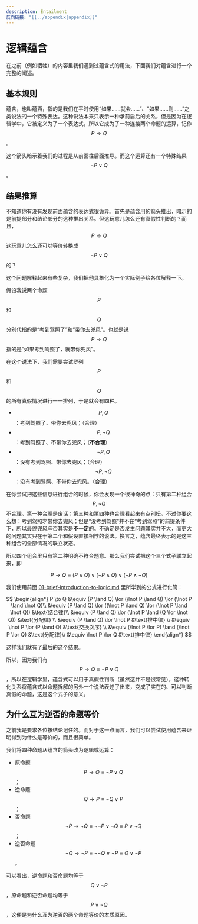 ```yaml
---
description: Entailment
反向链接: "[[../appendix|appendix]]"
---
```


# 逻辑蕴含

在之前（例如牺牲）的内容里我们遇到过蕴含式的用法，下面我们对蕴含进行一个完整的阐述。

## 基本规则 <a href="#rule" id="rule"></a>

蕴含，也叫蕴涵，指的是我们在平时使用“如果……就会……”、“如果……则……”之类说法的一个特殊表达。这种说法本来只表示一种承前启后的关系，但是因为在逻辑学中，它被定义为了一个表达式，所以它成为了一种连接两个命题的运算，记作 $$P \to Q$$。

这个箭头暗示着我们的过程是从前面往后面推导。而这个运算还有一个特殊结果 $$\lnot P \lor Q$$。

## 结果推算 <a href="#result-calculation" id="result-calculation"></a>

不知道你有没有发现前面蕴含的表达式很诡异。首先是蕴含用的箭头推出，暗示的是前提部分和结论部分的这种推出关系。但这玩意儿怎么还有真假性判断的？而且，$$P \to Q$$ 这玩意儿怎么还可以等价转换成 $$\lnot P \lor Q$$ 的？

这个问题解释起来有些复杂，我们把他具象化为一个实际例子给各位解释一下。

假设我说两个命题 $$P$$ 和 $$Q$$ 分别代指的是“考到驾照了”和“带你去兜风”。也就是说 $$P \to Q$$ 指的是“如果考到驾照了，就带你兜风”。

在这个说法下，我们需要尝试罗列 $$P$$ 和 $$Q$$ 的所有真假情况进行一一排列，于是就会有四种。

* $$P, Q$$：考到驾照了、带你去兜风；（合理）
* $$P, \lnot Q$$：考到驾照了、不带你去兜风；（**不合理**）
* $$\lnot P, Q$$：没有考到驾照、带你去兜风；（合理）
* $$\lnot P, \lnot Q$$：没有考到驾照、不带你去兜风。（合理）

在你尝试把这些信息进行组合的时候，你会发现一个很神奇的点：只有第二种组合 $$P, \lnot Q$$ 不合理。第一种合理是废话；第三种和第四种也合理看起来有点别扭。不过你要这么想：考到驾照才带你去兜风；但是“没考到驾照”并不在“考到驾照”的前提条件下，所以最终兜风与否其实是**不一定**的。不确定是否发生问题其实并不大，而更大的问题其实只在于第二个和假设直接相悖的说法。换言之，蕴含最终表示的是这三种组合的全部情况的联立状态。

所以四个组合里只有第二种明确不符合题意。那么我们尝试把这个三个式子联立起来，即

$$
P \to Q \equiv (P \land Q) \lor (\lnot P \land Q) \lor (\lnot P \land \lnot Q)
$$

我们使用前面 [01-brief-introduction-to-logic.md](0201-brief-introduction-to-logic.md "mention") 里所学到的公式进行化简：

$$
\begin{align*}
  P \to Q &\equiv (P \land Q) \lor (\lnot P \land Q) \lor (\lnot P \land \lnot Q)\\
  &\equiv (P \land Q) \lor ((\lnot P \land Q) \lor (\lnot P \land \lnot Q)) &\text{结合律}\\
  &\equiv (P \land Q) \lor (\lnot P \land (Q \lor \lnot Q)) &\text{分配律} \\
  &\equiv (P \land Q) \lor \lnot P &\text{排中律} \\
  &\equiv \lnot P \lor (P \land Q) &\text{交换次序} \\
  &\equiv (\lnot P \lor P) \land (\lnot P \lor Q) &\text{分配律}\\
  &\equiv \lnot P \lor Q &\text{排中律}
\end{align*}
$$

这样我们就有了最后的这个结果。

所以，因为我们有 $$P \to Q \equiv \lnot P \lor Q$$，所以在逻辑学里，蕴含式可以用于真假性判断（虽然这并不是很常见），这种转化关系将蕴含式以命题拆解的另外一个说法表述了出来，变成了实在的、可以判断真假的命题，这是这个式子的意义。

## 为什么互为逆否的命题等价 <a href="#why-contrapositive-and-original-proposition-are-equivalent" id="why-contrapositive-and-original-proposition-are-equivalent"></a>

之前我是要求各位按结论记住的。而对于这一点而言，我们可以尝试使用蕴含来证明得到为什么是等价的，而且很简单。

我们将四种命题从蕴含的箭头改为逻辑或运算：

* 原命题 $$P \to Q \equiv \lnot P \lor Q$$；
* 逆命题 $$Q \to P \equiv \lnot Q \lor P$$；
* 否命题 $$\lnot P \to \lnot Q \equiv \lnot \lnot P \lor \lnot Q \equiv P \lor \lnot Q$$；
* 逆否命题 $$\lnot Q \to \lnot P \equiv \lnot \lnot Q \lor \lnot P \equiv Q \lor \lnot P$$。

可以看出，逆命题和否命题均等于 $$Q \lor \lnot P$$，原命题和逆否命题均等于 $$P \lor \lnot Q$$，这便是为什么互为逆否的两个命题等价的本质原因。
